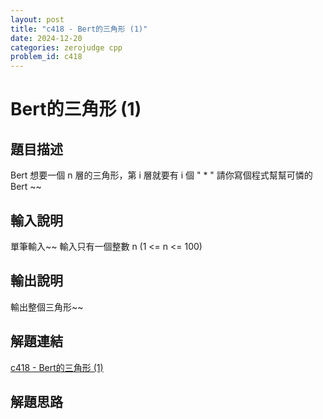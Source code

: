 ```yaml
---
layout: post
title: "c418 - Bert的三角形 (1)"
date: 2024-12-20
categories: zerojudge cpp
problem_id: c418
---
```


# Bert的三角形 (1)

## 題目描述

Bert 想要一個 n 層的三角形，第 i 層就要有 i 個 " * "
請你寫個程式幫幫可憐的 Bert ~~

## 輸入說明

單筆輸入~~
輸入只有一個整數 n (1 <= n <= 100)

## 輸出說明

輸出整個三角形~~

## 解題連結

[c418 - Bert的三角形 (1)](https://zerojudge.tw/ShowProblem?problemid=c418)

## 解題思路

